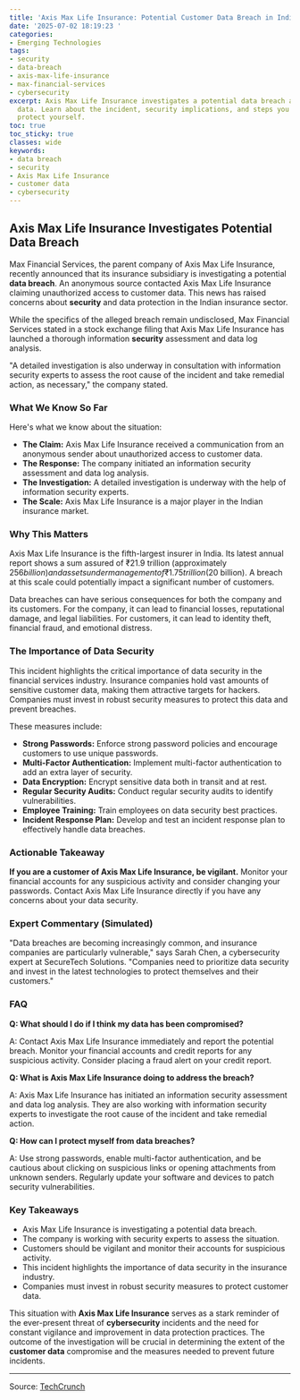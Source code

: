 ```yaml
---
title: 'Axis Max Life Insurance: Potential Customer Data Breach in India'
date: '2025-07-02 18:19:23 '
categories:
- Emerging Technologies
tags:
- security
- data-breach
- axis-max-life-insurance
- max-financial-services
- cybersecurity
excerpt: Axis Max Life Insurance investigates a potential data breach affecting customer
  data. Learn about the incident, security implications, and steps you can take to
  protect yourself.
toc: true
toc_sticky: true
classes: wide
keywords:
- data breach
- security
- Axis Max Life Insurance
- customer data
- cybersecurity
---
```


## Axis Max Life Insurance Investigates Potential Data Breach

Max Financial Services, the parent company of Axis Max Life Insurance, recently announced that its insurance subsidiary is investigating a potential **data breach**. An anonymous source contacted Axis Max Life Insurance claiming unauthorized access to customer data. This news has raised concerns about **security** and data protection in the Indian insurance sector.

While the specifics of the alleged breach remain undisclosed, Max Financial Services stated in a stock exchange filing that Axis Max Life Insurance has launched a thorough information **security** assessment and data log analysis.

"A detailed investigation is also underway in consultation with information security experts to assess the root cause of the incident and take remedial action, as necessary," the company stated.

### What We Know So Far

Here's what we know about the situation:

*   **The Claim:** Axis Max Life Insurance received a communication from an anonymous sender about unauthorized access to customer data.
*   **The Response:** The company initiated an information security assessment and data log analysis.
*   **The Investigation:** A detailed investigation is underway with the help of information security experts.
*   **The Scale:** Axis Max Life Insurance is a major player in the Indian insurance market.

### Why This Matters

Axis Max Life Insurance is the fifth-largest insurer in India. Its latest annual report shows a sum assured of ₹21.9 trillion (approximately $256 billion) and assets under management of ₹1.75 trillion ($20 billion). A breach at this scale could potentially impact a significant number of customers. 

Data breaches can have serious consequences for both the company and its customers. For the company, it can lead to financial losses, reputational damage, and legal liabilities. For customers, it can lead to identity theft, financial fraud, and emotional distress. 

### The Importance of Data Security

This incident highlights the critical importance of data security in the financial services industry. Insurance companies hold vast amounts of sensitive customer data, making them attractive targets for hackers. Companies must invest in robust security measures to protect this data and prevent breaches.

These measures include:

*   **Strong Passwords:** Enforce strong password policies and encourage customers to use unique passwords.
*   **Multi-Factor Authentication:** Implement multi-factor authentication to add an extra layer of security.
*   **Data Encryption:** Encrypt sensitive data both in transit and at rest.
*   **Regular Security Audits:** Conduct regular security audits to identify vulnerabilities.
*   **Employee Training:** Train employees on data security best practices.
*   **Incident Response Plan:** Develop and test an incident response plan to effectively handle data breaches.

[//]: # (Image URL: Not provided, so not adding an image here. If an image URL was provided, I'd add it here using markdown image syntax like this:  !)

### Actionable Takeaway

**If you are a customer of Axis Max Life Insurance, be vigilant.** Monitor your financial accounts for any suspicious activity and consider changing your passwords. Contact Axis Max Life Insurance directly if you have any concerns about your data security.

### Expert Commentary (Simulated)

"Data breaches are becoming increasingly common, and insurance companies are particularly vulnerable," says Sarah Chen, a cybersecurity expert at SecureTech Solutions. "Companies need to prioritize data security and invest in the latest technologies to protect themselves and their customers." 

### FAQ

**Q: What should I do if I think my data has been compromised?**

A: Contact Axis Max Life Insurance immediately and report the potential breach. Monitor your financial accounts and credit reports for any suspicious activity. Consider placing a fraud alert on your credit report.

**Q: What is Axis Max Life Insurance doing to address the breach?**

A: Axis Max Life Insurance has initiated an information security assessment and data log analysis. They are also working with information security experts to investigate the root cause of the incident and take remedial action.

**Q: How can I protect myself from data breaches?**

A: Use strong passwords, enable multi-factor authentication, and be cautious about clicking on suspicious links or opening attachments from unknown senders. Regularly update your software and devices to patch security vulnerabilities.

### Key Takeaways

*   Axis Max Life Insurance is investigating a potential data breach.
*   The company is working with security experts to assess the situation.
*   Customers should be vigilant and monitor their accounts for suspicious activity.
*   This incident highlights the importance of data security in the insurance industry.
*   Companies must invest in robust security measures to protect customer data.

This situation with **Axis Max Life Insurance** serves as a stark reminder of the ever-present threat of **cybersecurity** incidents and the need for constant vigilance and improvement in data protection practices. The outcome of the investigation will be crucial in determining the extent of the **customer data** compromise and the measures needed to prevent future incidents.

---

Source: [TechCrunch](https://techcrunch.com/2025/07/02/indias-max-financial-says-hacker-accessed-customer-data-from-its-insurance-unit/)